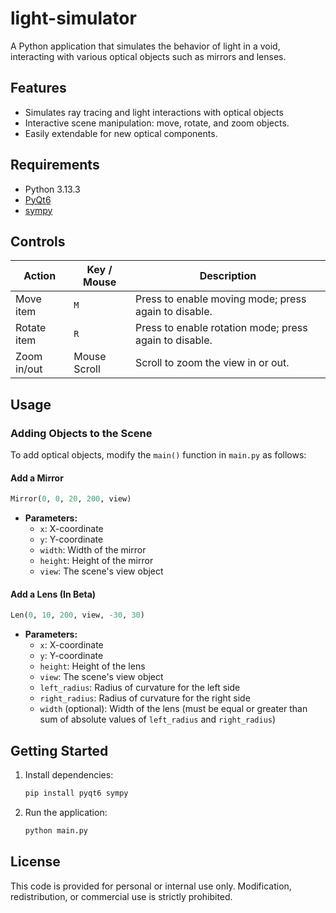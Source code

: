 # light-simulator

A Python application that simulates the behavior of light in a void, interacting with various optical objects such as
mirrors and lenses.

## Features

- Simulates ray tracing and light interactions with optical objects
- Interactive scene manipulation: move, rotate, and zoom objects.
- Easily extendable for new optical components.

## Requirements

- Python 3.13.3
- [PyQt6](https://pypi.org/project/PyQt6/)
- [sympy](https://pypi.org/project/sympy/)

## Controls

| Action      | Key / Mouse  | Description                                            |
|-------------|--------------|--------------------------------------------------------|
| Move item   | `M`          | Press to enable moving mode; press again to disable.   |
| Rotate item | `R`          | Press to enable rotation mode; press again to disable. |
| Zoom in/out | Mouse Scroll | Scroll to zoom the view in or out.                     |

## Usage

### Adding Objects to the Scene

To add optical objects, modify the `main()` function in `main.py` as follows:

#### Add a Mirror

```python
Mirror(0, 0, 20, 200, view)
```

- **Parameters:**
    - `x`: X-coordinate
    - `y`: Y-coordinate
    - `width`: Width of the mirror
    - `height`: Height of the mirror
    - `view`: The scene's view object

#### Add a Lens (In Beta)

```python
Len(0, 10, 200, view, -30, 30)
```

- **Parameters:**
    - `x`: X-coordinate
    - `y`: Y-coordinate
    - `height`: Height of the lens
    - `view`: The scene's view object
    - `left_radius`: Radius of curvature for the left side
    - `right_radius`: Radius of curvature for the right side
    - `width` (optional): Width of the lens (must be equal or greater than sum of absolute values of `left_radius` and `right_radius`)

## Getting Started

1. Install dependencies:
   ```bash
   pip install pyqt6 sympy
   ```
2. Run the application:
   ```bash
   python main.py
   ```

## License

This code is provided for personal or internal use only. Modification, redistribution, or commercial use is strictly prohibited. 

